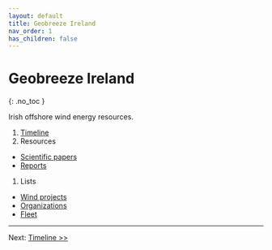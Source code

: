 ```yaml
---
layout: default
title: Geobreeze Ireland
nav_order: 1
has_children: false
---
```

<!-- markdownlint-disable MD014 MD022 MD025 MD033 MD040 -->

# Geobreeze Ireland
{: .no_toc }

Irish offshore wind energy resources.

1. [Timeline](docs/history.md)
1. Resources
  * [Scientific papers](docs/papers.md)
  * [Reports](docs/reports.md)
1. Lists
  * [Wind projects](offshore-wind-projects.md)
  * [Organizations](docs/actors.md)
  * [Fleet](fleet.md)

---

Next: [Timeline >>](docs/history.md)

